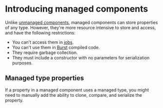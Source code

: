# Introducing managed components

Unlike [unmanaged components](components-unmanaged.md), managed components can store properties of any type. However, they're more resource intensive to store and access, and have the following restrictions:

* You can't access them in [jobs](https://docs.unity3d.com/Manual/JobSystem.html).
* You can't use them in [Burst](https://docs.unity3d.com/Packages/com.unity.burst@latest) compiled code.
* They require garbage collection.
* They must include a constructor with no parameters for serialization purposes.

## Managed type properties

If a property in a managed component uses a managed type, you might need to manually add the ability to clone, compare, and serialize the property.
